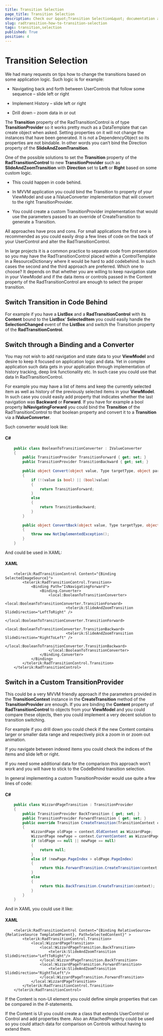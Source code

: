 ```yaml
---
title: Transition Selection
page_title: Transition Selection
description: Check our &quot;Transition Selection&quot; documentation article for the RadTransitionControl {{ site.framework_name }} control.
slug: radtransition-how-to-transition-selection
tags: transition,selection
published: True
position: 4
---
```


# Transition Selection

We had many requests on tips how to change the transitions based on some application logic. Such logic is for example:

* Navigating back and forth between UserControls that follow some sequence – slide left or right

* Implement History – slide left or right

* Drill down – zoom data in or out

The __Transition__ property of the RadTransitionControl is of type __TransitionProvider__ so it works pretty much as a DataTemplate that can create object when asked. Setting properties on it will not change the instances that have been generated. It is not a DependencyObject so its properties are not bindable. In other words you can’t bind the Direction property of the __SlideAndZoomTransition__.    

One of the possible solutions to set the __Transition__ property of the __RadTransitionControl__ to new __TransitionProvider__ such as __SlideAndZoomTransition__ with __Direction__ set to __Left__ or __Right__ based on some custom logic.    

* This could happen in code behind.

* In MVVM application you could bind the Transition to property of your ViewModel and use a IValueConverter implementation that will convert to the right TransitionProvider.

* You could create a custom TransitionProvider implementation that would use the parameters passed to an override of CreateTransition to generate a Transition.

All approaches have pros and cons. For small applications the first one is recommended as you could easily drop a few lines of code on the back of your UserControl and alter the RadTransitionControl.	

In large projects it is a common practice to separate code from presentation so you may have the RadTransitionControl placed within a ControlTemplate in a ResourceDictionary where it would be hard to add codebehind. In such cases the second and the third approach are preferred. Which one to choose? It depends on that whether you are willing to keep navigation state in your ViewModel and if the data items or controls passed in the Content property of the RadTransitionControl are enough to select the proper transition.	

## Switch Transition in Code Behind

For example if you have a __ListBox__ and a __RadTransitionControl__ with its __Content__ bound to the __ListBox__’ __SelectedItem__ you could easily handle the __SelectionChanged__ event of the __ListBox__ and switch the Transition property of the __RadTransitionControl__.

## Switch through a Binding and a Converter

You may not wish to add navigation and state data to your __ViewModel__ and desire to keep it focused on application logic and data. Yet in complex application such data gets in your application through implementation of history tracking, deep link functionality etc. In such case you could use that data In RadTransitionControl.

For example you may have a list of items and keep the currently selected item as well as history of the previously selected items in your __ViewModel__. In such case you could easily add property that indicates whether the last navigation was __Backward__ or __Forward__. If you have for example a bool property __IsNavigatingForward__ you could bind the __Transition__ of the RadTransitionControl to that boolean property and convert it to a __Transition__ via a __IValueConverter__.

Such converter would look like:

#### __C#__

```C#
	public class BooleanToTransitionConverter : IValueConverter
	{
	    public TransitionProvider TransitionForward { get; set; }
	    public TransitionProvider TransitionBackward { get; set; }
	
	    public object Convert(object value, Type targetType, object parameter, CultureInfo culture)
	    {
	        if (!(value is bool) || (bool)value)
	        {
	            return TransitionForward;
	        }
	        else
	        {
	            return TransitionBackward;
	        }
	    }
	
	    public object ConvertBack(object value, Type targetType, object parameter, CultureInfo culture)
	    {
	        throw new NotImplementedException();
	    }
	}
```

And could be used in XAML:

#### __XAML__

```XAML
	<telerik:RadTransitionControl Content="{Binding SelectedImageSource}">
	    <telerik:RadTransitionControl.Transition>
	        <Binding Path="IsNavigatingForward">
	            <Binding.Converter>
	                <local:BooleanToTransitionConverter>
	                    <local:BooleanToTransitionConverter.TransitionForward>
	                        <telerik:SlideAndZoomTransition SlideDirection="LeftToRight" />
	                    </local:BooleanToTransitionConverter.TransitionForward>
	                    <local:BooleanToTransitionConverter.TransitionBackward>
	                        <telerik:SlideAndZoomTransition SlideDirection="RightToLeft" />
	                    </local:BooleanToTransitionConverter.TransitionBackward>
	                </local:BooleanToTransitionConverter>
	            </Binding.Converter>
	        </Binding>
	    </telerik:RadTransitionControl.Transition>
	</telerik:RadTransitionControl>
```

## Switch in a Custom TransitionProvider

This could be a very MVVM friendly approach if the parameters provided in the __TransitionContext__ instance in the __CreateTransition__ method of the __TransitionProvider__ are enough. If you are binding the __Content__ property of __RadTransitionControl__ to objects from your __ViewModel__ and you could compare these objects, then you could implement a very decent solution to transition switching.	

For example if you drill down you could check if the new Content contains larger or smaller data range and respectively pick a zoom in or zoom out animation.	

If you navigate between indexed items you could check the indices of the items and slide left or right.	

If you need some additional data for the comparison this approach won’t work and you will have to stick to the CodeBehind transition selection.	

In general implementing a custom TransitionProvider would use quite a few lines of code:	

#### __C#__

```C#
	public class WizzardPageTransition : TransitionProvider
	{
	    public TransitionProvider BackTransition { get; set; }
	    public TransitionProvider ForwardTransition { get; set; }
	    public override Transition CreateTransition(TransitionContext context)
	    {
	        WizzardPage oldPage = context.OldContent as WizzardPage;
	        WizzardPage newPage = context.CurrentContent as WizzardPage;
	        if (oldPage == null || newPage == null)
	        {
	            return null;
	        }
	        else if (newPage.PageIndex > oldPage.PageIndex)
	        {
	            return this.ForwardTransition.CreateTransition(context);
	        }
	        else
	        {
	            return this.BackTransition.CreateTransition(context);
	        }
	    }
	}
```

And in XAML you could use it like:

#### __XAML__

```XAML
	<telerik:RadTransitionControl Content="{Binding RelativeSource={RelativeSource TemplatedParent}, Path=SelectedContent}" >
	    <telerik:RadTransitionControl.Transition>
	        <local:WizzardPageTransition>
	            <local:WizzardPageTransition.BackTransition>
	                <telerik:SlideAndZoomTransition SlideDirection="LeftToRight"/>
	            </local:WizzardPageTransition.BackTransition>
	            <local:WizzardPageTransition.ForwardTransition>
	                <telerik:SlideAndZoomTransition SlideDirection="RightToLeft"/>
	            </local:WizzardPageTransition.ForwardTransition>
	        </local:WizzardPageTransition>
	    </telerik:RadTransitionControl.Transition>
	</telerik:RadTransitionControl>
```

If the Content is non-UI element you could define simple properties that can be compared in the if-statements.      	

If the Content is UI you could create a class that extends UserControl or Control and add properties there. Also an AttachedProperty could be used so you could attach data for comparison on Controls without having to extend them.      	
